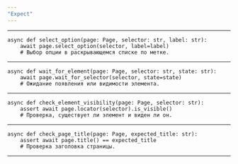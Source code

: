 ```yaml
---
"Expect"
---
```



---

    async def select_option(page: Page, selector: str, label: str):
        await page.select_option(selector, label=label)  
        # Выбор опции в раскрывающемся списке по метке.

---

    async def wait_for_element(page: Page, selector: str, state: str):
        await page.wait_for_selector(selector, state=state)  
        # Ожидание появления или видимости элемента.

---

    async def check_element_visibility(page: Page, selector: str):
        assert await page.locator(selector).is_visible()  
        # Проверка, существует ли элемент и виден ли он.

---

    async def check_page_title(page: Page, expected_title: str):
        assert await page.title() == expected_title  
        # Проверка заголовка страницы.
---